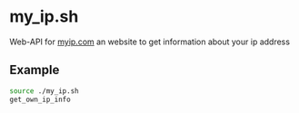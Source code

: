 # my_ip.sh
Web-API for [myip.com](https://www.myip.com/) an website to get information about your ip address

## Example
```bash
source ./my_ip.sh
get_own_ip_info
```
